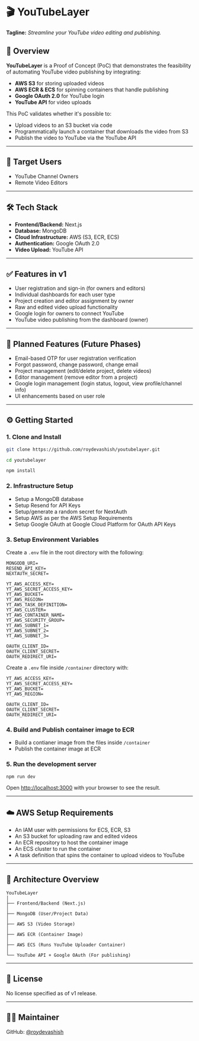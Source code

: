 # 🎬 YouTubeLayer

**Tagline:** _Streamline your YouTube video editing and publishing._

## 🚀 Overview

**YouTubeLayer** is a Proof of Concept (PoC) that demonstrates the feasibility of automating YouTube video publishing by integrating:

- **AWS S3** for storing uploaded videos
- **AWS ECR & ECS** for spinning containers that handle publishing
- **Google OAuth 2.0** for YouTube login
- **YouTube API** for video uploads

This PoC validates whether it's possible to:
- Upload videos to an S3 bucket via code
- Programmatically launch a container that downloads the video from S3
- Publish the video to YouTube via the YouTube API

---

## 👥 Target Users

- YouTube Channel Owners
- Remote Video Editors

---

## 🛠️ Tech Stack

- **Frontend/Backend:** Next.js
- **Database:** MongoDB
- **Cloud Infrastructure:** AWS (S3, ECR, ECS)
- **Authentication:** Google OAuth 2.0
- **Video Upload:** YouTube API

---

## ✅ Features in v1

- User registration and sign-in (for owners and editors)
- Individual dashboards for each user type
- Project creation and editor assignment by owner
- Raw and edited video upload functionality
- Google login for owners to connect YouTube
- YouTube video publishing from the dashboard (owner)

---

## 🧩 Planned Features (Future Phases)

- Email-based OTP for user registration verification
- Forgot password, change password, change email
- Project management (edit/delete project, delete videos)
- Editor management (remove editor from a project)
- Google login management (login status, logout, view profile/channel info)
- UI enhancements based on user role

---

## ⚙️ Getting Started

### 1. Clone and Install

```bash
git clone https://github.com/roydevashish/youtubelayer.git

cd youtubelayer

npm install
```

### 2. Infrastructure Setup
- Setup a MongoDB database
- Setup Resend for API Keys
- Setup/generate a random secret for NextAuth
- Setup AWS as per the AWS Setup Requirements
- Setup Google OAuth at Google Cloud Platform for OAuth API Keys

### 3. Setup Environment Variables

Create a `.env` file in the root directory with the following:

```env
MONGODB_URI=
RESEND_API_KEY=
NEXTAUTH_SECRET=

YT_AWS_ACCESS_KEY=
YT_AWS_SECRET_ACCESS_KEY=
YT_AWS_BUCKET=
YT_AWS_REGION=
YT_AWS_TASK_DEFINITION=
YT_AWS_CLUSTER=
YT_AWS_CONTAINER_NAME=
YT_AWS_SECURITY_GROUP=
YT_AWS_SUBNET_1=
YT_AWS_SUBNET_2=
YT_AWS_SUBNET_3=

OAUTH_CLIENT_ID=
OAUTH_CLIENT_SECRET=
OAUTH_REDIRECT_URI=
```

Create a `.env` file inside `/container` directory with:

```env
YT_AWS_ACCESS_KEY=
YT_AWS_SECRET_ACCESS_KEY=
YT_AWS_BUCKET=
YT_AWS_REGION=

OAUTH_CLIENT_ID=
OAUTH_CLIENT_SECRET=
OAUTH_REDIRECT_URI=
```

### 4. Build and Publish container image to ECR

- Build a contianer image from the files inside `/container`
- Publish the container image at ECR

### 5. Run the development server
``` bash
npm run dev
```
Open [http://localhost:3000](http://localhost:3000) with your browser to see the result.

---

## ☁️ AWS Setup Requirements

- An IAM user with permissions for ECS, ECR, S3
- An S3 bucket for uploading raw and edited videos
- An ECR repository to host the container image
- An ECS cluster to run the container
- A task definition that spins the container to upload videos to YouTube

---

## 🧱 Architecture Overview

```text
YouTubeLayer
│
├── Frontend/Backend (Next.js)
│
├── MongoDB (User/Project Data)
│
├── AWS S3 (Video Storage)
│
├── AWS ECR (Container Image)
│
├── AWS ECS (Runs YouTube Uploader Container)
│
└── YouTube API + Google OAuth (For publishing)
```

---

## 📜 License

No license specified as of v1 release.

---

## 🙋‍♂️ Maintainer

GitHub: [@roydevashish](https://github.com/roydevashish)

